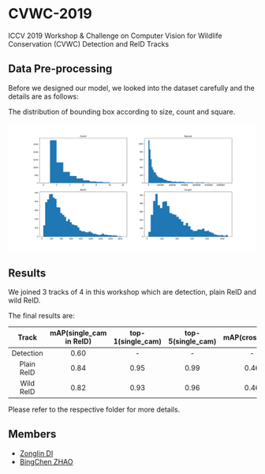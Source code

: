 # CVWC-2019
ICCV 2019 Workshop &amp; Challenge on Computer Vision for Wildlife Conservation (CVWC) Detection and ReID Tracks

## Data Pre-processing
Before we designed our model, we looked into the dataset carefully and the details are as follows:

The distribution of bounding box according to size, count and square.

![Details](https://github.com/ElegantLin/CVWC-2019/blob/master/doc/Figure_1.png)

## Results

We joined 3 tracks of 4 in this workshop which are detection, plain ReID and wild ReID. 

The final results are:

|   Track    | mAP(single_cam in ReID) | top-1(single_cam) | top-5(single_cam) | mAP(cross_cam) | top-1(single_cam) | top-5(cross_cam) | FLOP | Param |
| :--------: | :---------------------: | :---------------: | :---------------: | :------------: | :---------------: | :--------------: | :--: | :---: |
| Detection  |          0.60           |         -         |         -         |       -        |         -         |        -         |      |       |
| Plain ReID |          0.84           |       0.95        |       0.99        |      0.46      |       0.87        |       0.93       |      |       |
| Wild ReID  |          0.82           |       0.93        |       0.96        |      0.46      |       0.84        |       0.90       |      |       |

Please refer to the respective folder for more details.

## Members
* [Zonglin DI](mailto:1452640@tongji.edu.cn)
* [BingChen ZHAO](mailto:zhaobc@tongji.edu.cn)
